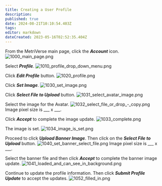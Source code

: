 ```yaml
---
title: Creating a User Profile
description: 
published: true
date: 2024-08-21T10:10:54.403Z
tags: 
editor: markdown
dateCreated: 2023-05-16T02:52:35.404Z
---
```


From the MetriVerse main page, click the ***Account*** icon.
![1000_main_page.png](/profile-guides/1000_main_page.png)

Select ***Profile***.
![1010_profile_drop_down_menu.png](/profile-guides/1010_profile_drop_down_menu.png)

Click ***Edit Profile*** button.
![1020_profile.png](/profile-guides/1020_profile.png)

Click ***Set Image***.
![1030_set_image.png](/profile-guides/1030_set_image.png)

Click ***Select File to Upload*** button.
![1031_select_avatar_image.png](/profile-guides/1031_select_avatar_image.png)

Select the image for the Avatar. 
![1032_select_file_or_drop_-_copy.png](/profile-guides/1032_select_file_or_drop_-_copy.png)
Image pixel size is ___ x ___.

Click ***Accept*** to complete the image update.
![1033_complete.png](/profile-guides/1033_complete.png)

The image is set.
![1034_image_is_set.png](/profile-guides/1034_image_is_set.png)

Proceed to click ***Upload Banner Image***. Then click on the ***Select File to Upload*** button.
![1040_set_banner_select_file.png](/profile-guides/1040_set_banner_select_file.png)
Image pixel size is ___ x ___.

Select the banner file and then click ***Accept*** to complete the banner image update.
![1041_loaded_and_can_see_in_background.png](/profile-guides/1041_loaded_and_can_see_in_background.png)

Continue to update the profile information. Then click ***Submit Profile Update*** to accept the updates.
![1052_filled_in.png](/profile-guides/1052_filled_in.png)